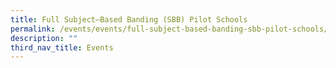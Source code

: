 ```yaml
---
title: Full Subject–Based Banding (SBB) Pilot Schools
permalink: /events/events/full-subject-based-banding-sbb-pilot-schools/
description: ""
third_nav_title: Events
---
```


